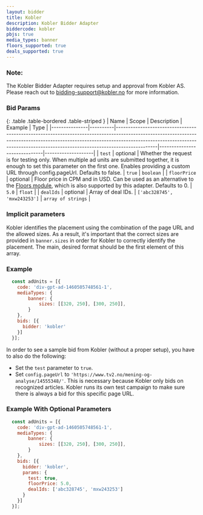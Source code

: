 ```yaml
---
layout: bidder
title: Kobler
description: Kobler Bidder Adapter
biddercode: kobler
pbjs: true
media_types: banner
floors_supported: true
deals_supported: true
---
```


### Note:

The Kobler Bidder Adapter requires setup and approval from Kobler AS.
Please reach out to <bidding-support@kobler.no> for more information.

### Bid Params

{: .table .table-bordered .table-striped }
| Name          | Scope    | Description                                                                                                                                                                                                                                               | Example                      | Type               |
|---------------|----------|-----------------------------------------------------------------------------------------------------------------------------------------------------------------------------------------------------------------------------------------------------------|------------------------------|--------------------|
| `test`        | optional | Whether the request is for testing only. When multiple ad units are submitted together, it is enough to set this parameter on the first one. Enables providing a custom URL through config.pageUrl. Defaults to false.                                    | `true`                       | `boolean`          |
| `floorPrice`  | optional | Floor price in CPM and in USD. Can be used as an alternative to the [Floors module](https://docs.prebid.org/dev-docs/modules/floors.html), which is also supported by this adapter. Defaults to 0.                                                        | `5.0`                        | `float`            |
| `dealIds`     | optional | Array of deal IDs.                                                                                                                                                                                                                                        | `['abc328745', 'mxw243253']` | `array of strings` |

### Implicit parameters

Kobler identifies the placement using the combination of the page URL and the allowed sizes. As a result, it's important that the correct sizes are provided in `banner.sizes` in order for Kobler to correctly identify the placement. The main, desired format should be the first element of this array.

### Example
```javascript
  const adUnits = [{
    code: 'div-gpt-ad-1460505748561-1',
    mediaTypes: {
        banner: {
            sizes: [[320, 250], [300, 250]],
        }
    },
    bids: [{
      bidder: 'kobler'
    }]
  }];
```

In order to see a sample bid from Kobler (without a proper setup), you have to also do the following:
- Set the `test` parameter to `true`.
- Set `config.pageUrl` to `'https://www.tv2.no/mening-og-analyse/14555348/'`. This is necessary because Kobler only bids on recognized articles. Kobler runs its own test campaign to make sure there is always a bid for this specific page URL.

### Example With Optional Parameters
```javascript
  const adUnits = [{
    code: 'div-gpt-ad-1460505748561-1',
    mediaTypes: {
        banner: {
            sizes: [[320, 250], [300, 250]],
        }
    },
    bids: [{
      bidder: 'kobler',
      params: {
        test: true,
        floorPrice: 5.0,
        dealIds: ['abc328745', 'mxw243253']
      }
    }]
  }];
```
